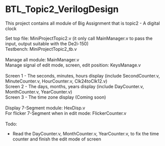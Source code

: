 # BTL_Topic2_VerilogDesign
This project contains all module of Big Assignment that is topic2 - A digital clock

Set top file: MiniProjectTopic2.v (it only call MainManager.v to pass the input, output suitable with the De2i-150)<br/>
Testbench: MiniProjectTopic2_tb.v<br/>
<br/>
Manage all module: MainManager.v<br/>
Manage signal of edit mode, screen, edit position: KeysManage.v<br/>
<br/>
Screen 1 - The seconds, minutes, hours display (include SecondCounter.v, MinuteCounter.v, HourCounter.v, Clk24toClk12.v)<br/>
Screen 2 - The days, months, years display (include DayCounter.v, MonthCounter.v, YearCounter.v)<br/>
Screen 3 - The time zone display (Coming soon)<br/>
<br/>
Display 7-Segment module: HexDisp.v<br/>
For flicker 7-Segment when in edit mode: FlickerCounter.v<br/>
<br/>
Todo:<br/>
- Read the DayCounter.v, MonthCounter.v, YearCounter.v, to fix the time counter and finish the edit mode of screen<br/>

